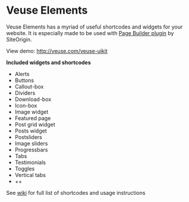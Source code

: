 Veuse Elements
===========

Veuse Elements has a myriad of useful shortcodes and widgets for your website. It is especially made to be used with <a href="http://wordpress.org/plugins/siteorigin-panels/">Page Builder plugin</a> by SiteOrigin.

View demo: http://veuse.com/veuse-uikit

<b>Included widgets and shortcodes</b>
- Alerts
- Buttons
- Callout-box
- Dividers
- Download-box
- Icon-box
- Image widget
- Featured page
- Post grid widget
- Posts widget
- Postsliders
- Image sliders
- Progressbars
- Tabs
- Testimonials
- Toggles
- Vertical tabs
- ++



See <a href="https://github.com/veuse/veuse-elements/wiki">wiki</a> for full list of shortcodes and usage instructions

